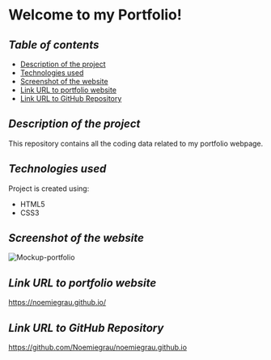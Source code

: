 # **Welcome to my Portfolio!**

## **_Table of contents_**
* [Description of the project](#description-of-the-project)
* [Technologies used](#technologies-used)
* [Screenshot of the website](#screenshot-of-the-website)
* [Link URL to portfolio website](#link-URL-to-portfolio-website)
* [Link URL to GitHub Repository](#link-URL-to-GitHub-Repository)


## **_Description of the project_**
This repository contains all the coding data related to my portfolio webpage.

## **_Technologies used_**
Project is created using:
* HTML5
* CSS3

## **_Screenshot of the website_**
![Mockup-portfolio](https://user-images.githubusercontent.com/78329298/109439280-912ac080-79e2-11eb-8e94-30f379889462.png)


## **_Link URL to portfolio website_**
https://noemiegrau.github.io/


## **_Link URL to GitHub Repository_**
https://github.com/Noemiegrau/noemiegrau.github.io
